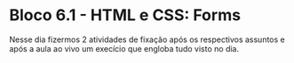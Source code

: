 # Bloco 6.1 - HTML e CSS: Forms

  Nesse dia fizermos 2 atividades de fixação após os respectivos assuntos e após a aula ao vivo um 
  execício que engloba tudo visto no dia.
